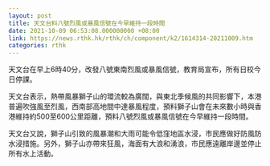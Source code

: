 ```yaml
---
layout: post
title: 天文台料八號烈風或暴風信號在今早維持一段時間
date: 2021-10-09 06:53:08.000000000 +08:00
link: https://news.rthk.hk/rthk/ch/component/k2/1614314-20211009.htm
categories: rthk
---
```


天文台在早上6時40分，改發八號東南烈風或暴風信號，教育局宣布，所有日校今日停課。

天文台表示，熱帶風暴獅子山的環流較為廣闊，與東北季候風的共同影響下，本港普遍吹強風至烈風，西南部高地間中達暴風程度，預料獅子山會在未來數小時與香港維持約500至600公里距離，預料八號烈風或暴風信號在今早維持一段時間。

天文台又說，獅子山引致的風暴潮和大雨可能令低窪地區水浸，市民應做好防風防水浸措施。另外，獅子山亦帶來狂風，海面有大浪和湧浪，市民應遠離岸邊並停止所有水上活動。
